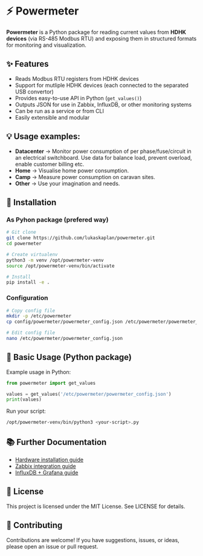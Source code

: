 # ⚡ Powermeter

**Powermeter** is a Python package for reading current values from **HDHK devices** (via RS-485 Modbus RTU) and exposing them in structured formats for monitoring and visualization.


## ✨ Features

- Reads Modbus RTU registers from HDHK devices
- Support for mutliple HDHK devices (each connected to the separated USB convertor)
- Provides easy-to-use API in Python (`get_values()`)
- Outputs JSON for use in Zabbix, InfluxDB, or other monitoring systems
- Can be run as a service or from CLI
- Easily extensible and modular


## 💡 Usage examples:

- **Datacenter** -> Monitor power consumption of per phase/fuse/circuit in an electrical switchboard. Use data for balance load, prevent overload, enable customer billing etc.
- **Home** -> Visualise home power consumption.
- **Camp** -> Measure power consumption on caravan sites.
- **Other** -> Use your imagination and needs.


## 🚀 Installation

### As Pyhon package (prefered way)

```bash
# Git clone
git clone https://github.com/lukaskaplan/powermeter.git
cd powermeter

# Create virtualenv
python3 -m venv /opt/powermeter-venv
source /opt/powermeter-venv/bin/activate

# Install
pip install -e .
```


### Configuration

```bash
# Copy config file
mkdir -p /etc/powermeter
cp config/powermeter/powermeter_config.json /etc/powermeter/powermeter_config.json

# Edit config file
nano /etc/powermeter/powermeter_config.json
```

## 🐍 Basic Usage (Python package)

Example usage in Python:

```python
from powermeter import get_values

values = get_values('/etc/powermeter/powermeter_config.json')
print(values)
```

Run your script:

```bash
/opt/powermeter-venv/bin/python3 <your-script>.py
```


## 📚 Further Documentation

- [Hardware installation guide](doc/hardware.md)
- [Zabbix integration guide](doc/zabbix.md)
- [InfluxDB + Grafana guide](doc/influx_and_grafana.md)


## 📄 License

This project is licensed under the MIT License. See LICENSE for details.


## 🤝 Contributing

Contributions are welcome! If you have suggestions, issues, or ideas, please open an issue or pull request.
